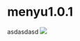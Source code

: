 # menyu1.0.1
asdasdasd
<img src="https://s3-alpha.figma.com/hub/file/825028639/745b4df4-5d02-40b2-9997-6616f8bd2e9b-cover.png"/>
